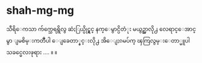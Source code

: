 shah-mg-mg
==========

သီရိေကသာ က်က္သေရရွိလွ ဆံႏြယ္ပိုင္ရွင္ နက္ေမွာင္ပိတံုး မယွဥ္သာလို႕ လေရာင္ေအာင္မွာ ျမစိမ္းကတၱီပါ ေျခေတာ္နင္းလို႕ အိေျႏၵမပ်က္ ၾကြလွမ္းေတာ္မူပါ သခင္မေလးဖုရား .... ။ ။
